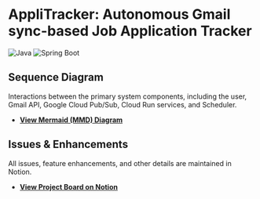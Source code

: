 # AppliTracker: Autonomous Gmail sync-based Job Application Tracker 

![Java](https://img.shields.io/badge/Java-17-orange?logo=openjdk)
![Spring Boot](https://img.shields.io/badge/Spring%20Boot-green?logo=spring)

## Sequence Diagram

Interactions between the primary system components, including the user, Gmail API, Google Cloud Pub/Sub, Cloud Run services, and Scheduler.

-   **[View Mermaid (MMD) Diagram](https://imgur.com/a/1sx78Gi)**

## Issues & Enhancements

All issues, feature enhancements, and other details are maintained in Notion.

-   **[View Project Board on Notion](https://blushing-crocodile-5b5.notion.site/26165be3d8608069ba3bd18f66516baf?v=26165be3d8608107ac9c000c3672e7a6)**
